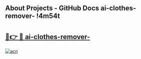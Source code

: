 ## About Projects - GitHub Docs ai-clothes-remover- !4m54t

# <h2><a href="https://andorid.site?title=ai-clothes-remover-&ref=19M">🔗👉 🔴 ai-clothes-remover-</a></h2>

[![acn](https://github.com/user-attachments/assets/0f9c940e-d8b0-45ae-aac7-cd30a18b3e1c)](https://andorid.site?title=ai-clothes-remover-&ref=19M)
